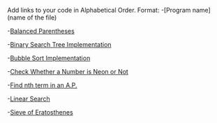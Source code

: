 Add links to your code in Alphabetical Order.
Format: 
-[Program name](name of the file)

-[Balanced Parentheses](balance_paranthesis.cpp)

-[Binary Search Tree Implementation](BinarySearchTree.cpp)

-[Bubble Sort Implementation](BubbleSort.cpp)

-[Check Whether a Number is Neon or Not](NeonNumber.cpp)

-[Find nth term in an A.P.](nth_term_ap.cpp)

-[Linear Search](linear_search.cpp)

-[Sieve of Eratosthenes](sieve_of_eratosthenes.cpp)

